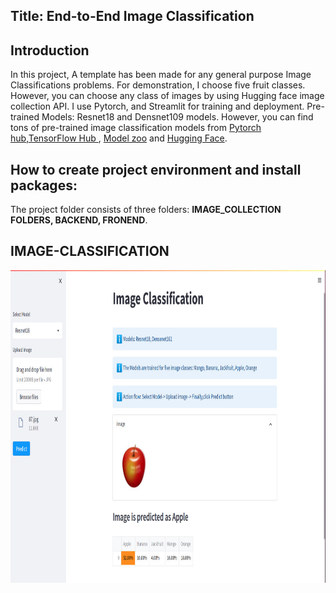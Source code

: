 
## Title: End-to-End Image Classification

## Introduction

In this project, A template has been made for any general purpose Image Classifications problems. For demonstration, I choose  five fruit classes. However, you can choose any class of images by using Hugging face image collection API. I use Pytorch, and Streamlit for training and deployment. Pre-trained Models: Resnet18 and Densnet109 models. However, you can find tons of pre-trained image classification models from 
[Pytorch hub](https://pytorch.org/hub/),[TensorFlow Hub ](https://www.tensorflow.org/hub), [Model zoo](https://modelzoo.co/)
and [Hugging Face](https://huggingface.co/docs/hub/models-the-hub).

## How to create project environment and install packages:
The project folder consists of three folders: __IMAGE_COLLECTION FOLDERS, BACKEND, FRONEND__.

## IMAGE-CLASSIFICATION
 <img align="left" width="1000" height="500" src="https://github.com/Helal-Chowdhury/IMAGE-CLASSIFICATION/blob/main/image.jpg">
 
